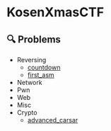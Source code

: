 # KosenXmasCTF
## 🔍 Problems
- Reversing
  - [countdown](https://github.com/KosenXmasCTF/countdown)
  - [first\_asm](https://github.com/KosenXmasCTF/first_asm)
- Network
- Pwn
- Web
- Misc
- Crypto
  - [advanced_carsar](https://github.com/KosenXmasCTF/advanced_carsar)
